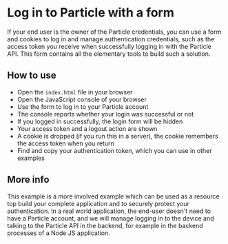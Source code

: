 # Log in to Particle with a form

If your end user is the owner of the Particle credentials, you can use a form and cookies to log in and manage authentication credentials, such as the access token you receive when successfully logging in with the Particle API. This form contains all the elementary tools to build such a solution.

## How to use

* Open the `index.html` file in your browser
* Open the JavaScript console of your browser
* Use the form to log in to your Particle account
* The console reports whether your login was successful or not
* If you logged in successfully, the login form will be hidden
* Your access token and a logout action are shown
* A cookie is dropped (if you run this in a server), the cookie remembers the access token when you return
* Find and copy your authentication token, which you can use in other examples

## More info

This example is a more involved example which can be used as a resource top build your complete application and to securely protect your authentication. In a real world application, the end-user doesn't need to have a Particle account, and we will manage logging in to the device and talking to the Particle API in the backend, for example in the backend processes of a Node JS application.